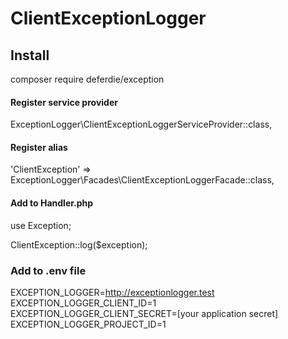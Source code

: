 # ClientExceptionLogger

## Install
composer require deferdie/exception

#### Register service provider
ExceptionLogger\ClientExceptionLoggerServiceProvider::class,

#### Register alias
'ClientException' => ExceptionLogger\Facades\ClientExceptionLoggerFacade::class,

#### Add to Handler.php
use Exception;

ClientException::log($exception);


### Add to .env file
EXCEPTION_LOGGER=http://exceptionlogger.test <br>
EXCEPTION_LOGGER_CLIENT_ID=1 <br>
EXCEPTION_LOGGER_CLIENT_SECRET=[your application secret] <br>
EXCEPTION_LOGGER_PROJECT_ID=1
